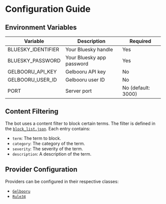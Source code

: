 # Configuration Guide

## Environment Variables

| Variable | Description | Required |
|----------|-------------|----------|
| BLUESKY_IDENTIFIER | Your Bluesky handle | Yes |
| BLUESKY_PASSWORD | Your Bluesky app password | Yes |
| GELBOORU_API_KEY | Gelbooru API key | No |
| GELBOORU_USER_ID | Gelbooru user ID | No |
| PORT | Server port | No (default: 3000) |

## Content Filtering

The bot uses a content filter to block certain terms. The filter is defined in the [`block_list.json`](../src/resources/block_list.json). Each entry contains:

- `term`: The term to block.
- `category`: The category of the term.
- `severity`: The severity of the term.
- `description`: A description of the term.


## Provider Configuration

Providers can be configured in their respective classes:

- [`Gelbooru`](../src/services/providers/gelbooru.ts)
- [`Rule34`](../src/services/providers/rule34.ts)

